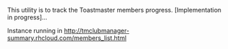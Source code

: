 This utility is to track the Toastmaster members progress. 
[Implementation in progress]...

Instance running in 
http://tmclubmanager-summary.rhcloud.com/members_list.html
